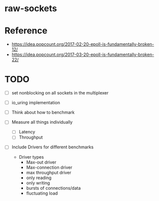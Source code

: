 # raw-sockets

# Reference
- https://idea.popcount.org/2017-02-20-epoll-is-fundamentally-broken-12/
- https://idea.popcount.org/2017-03-20-epoll-is-fundamentally-broken-22/

# TODO
- [ ] set nonblocking on all sockets in the multiplexer
- [ ] io_uring implementation

- [ ] Think about how to benchmark
- [ ] Measure all things individually
  - [ ] Latency
  - [ ] Throughput

- [ ] Include Drivers for different benchmarks
  - Driver types
    - Max-out driver
    - Max-connection driver
    - max throughput driver
    - only reading
    - only writing
    - bursts of connections/data
    - fluctuating load
